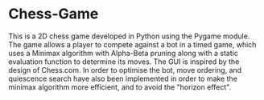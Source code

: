 # Chess-Game

This is a 2D chess game developed in Python using the Pygame module. The game allows a player to compete against a bot in a timed game, which uses a Minimax algorithm with Alpha-Beta pruning along with a static evaluation function to determine its moves. The GUI is inspired by the design of Chess.com.
In order to optimise the bot, move ordering, and quiescence search have also been implemented in order to make the minimax algorithm more efficient, and to avoid the "horizon effect".
